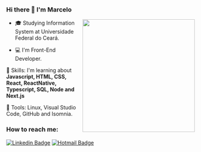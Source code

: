 ### Hi there 👋 I'm Marcelo

<img align="right" src="https://github.com/josepholiveira/josepholiveira/blob/master/images/illustration.png" width="300"/>
  

- :mortar_board: Studying Information System at Universidade Federal do Ceará.

- :computer: I'm Front-End Developer.

  

🧠 Skills: I'm learning about <strong>Javascript, HTML, CSS, React, ReactNative, Typescript, SQL, Node and Next.js </strong>

  
  

:briefcase: Tools: Linux, Visual Studio Code, GitHub and Isomnia.

  
  

### How to reach me:

  

[![Linkedin Badge](https://img.shields.io/badge/LinkedIn-1781EB?style=for-the-badge&logo=linkedin&logoColor=fff&labelColor=1781EB)](https://www.linkedin.com/in/marcelo-santana-0bab88208/) [![Hotmail Badge](https://img.shields.io/badge/Outlook-1781EB?style=for-the-badge&logo=gmail&logoColor=fff&labelColor=1781EB)](mailto:marcelo_santana_2@hotmail.com)

<!--
**marrcelosantana/marrcelosantana** is a ✨ _special_ ✨ repository because its `README.md` (this file) appears on your GitHub profile.

Here are some ideas to get you started:

- 🔭 I’m currently working on ...
- 🌱 I’m currently learning ...
- 👯 I’m looking to collaborate on ...
- 🤔 I’m looking for help with ...
- 💬 Ask me about ...
- 📫 How to reach me: ...
- 😄 Pronouns: ...
- ⚡ Fun fact: ...
-->
